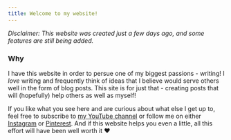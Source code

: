 ```yaml
---
title: Welcome to my website!
---
```

_Disclaimer: This website was created just a few days ago, and some features are still being added._

### Why
I have this website in order to persue one of my biggest passions - writing! I _love_ writing and frequently think of ideas that I believe would serve others well in the form of blog posts. This site is for just that - creating posts that will (hopefully) help others as well as myself!

If you like what you see here and are curious about what else I get up to, feel free to subscribe to [my YouTube channel](youtube.com/channel/UCYJUWAid0wsbsvqt_XYevww) or follow me on either [Instagram](instagram.com/tabie2016) or [Pinterest](pinterest.com/Tabie2016/). And if this website helps you even a little, all this effort will have been well worth it ❤️
